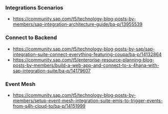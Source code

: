 
### Integrations Scenarios
* https://community.sap.com/t5/technology-blog-posts-by-members/sap-integration-architecture-guide/ba-p/13955539


### Connect to Backend
* https://community.sap.com/t5/technology-blog-posts-by-sap/sap-integration-suite-connect-everything-featuring-coupa/ba-p/14132864
* https://community.sap.com/t5/enterprise-resource-planning-blog-posts-by-members/build-a-web-app-and-connect-to-s-4hana-with-sap-integration-suite/ba-p/14179607




### Event Mesh
* https://community.sap.com/t5/technology-blog-posts-by-members/setup-event-mesh-integration-suite-emis-to-trigger-events-from-s4h-cloud-to/ba-p/14151999
